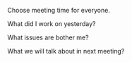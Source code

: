 Choose meeting time for everyone.

What did I work on yesterday?


What issues are bother me?
 
 
What we will talk about in next meeting?

